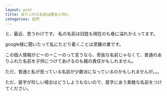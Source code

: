 ```yaml
---
layout: post
title: ありふれた名前は匿名と同じ
categories: 徒然
---
```


と、最近、思うわけです。
私の名前は旧姓も現在のも巷に溢れかえってます。

google様に聞いたって私にたどり着くことは至難の業です。

この個人情報がどーのーこーのって言うなら、奇抜な名前じゃなくて、普通のありふれた名前を子供につけてあげるのも親の責任かもしれません。

ただ、普通と私が思っている名前が少数派になっているのかもしれませんが。。。

ただ、苗字が珍しい場合はどうしようもないので、苗字にあう素敵な名前をつけてください。

